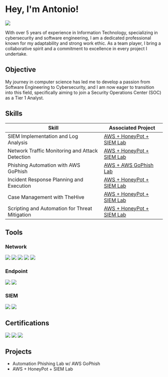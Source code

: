 # Hey, I'm Antonio!
<a href="https://www.linkedin.com/in/antonio-arce-/"><img src="https://img.shields.io/badge/-LinkedIn-0072b1?&style=for-the-badge&logo=linkedin&logoColor=white" /></a>

With over 5 years of experience in Information Technology, specializing in cybersecurity and software engineering, I am a dedicated professional known for my adaptability and strong work ethic. As a team player, I bring a collaborative spirit and a commitment to excellence in every project I undertake.

## Objective


My journey in computer science has led me to develop a passion from Software Engineering to Cybersecurity, and I am now eager to transition into this field, specifically aiming to join a Security Operations Center (SOC) as a Tier 1 Analyst.

## Skills


| Skill                                         | Associated Project         |
|-----------------------------------------------|----------------------------|
| SIEM Implementation and Log Analysis          | <a href="https://github.com/NotArtwork/TokyoHoneyPot/">AWS + HoneyPot + SIEM Lab</a>|
| Network Traffic Monitoring and Attack Detection | <a href="https://github.com/NotArtwork/TokyoHoneyPot/">AWS + HoneyPot + SIEM Lab</a>|
| Phishing Automation with AWS GoPhish          | <a href="[https://github.com/NotArtwork/AWSGoPhish)">AWS + AWS GoPhish Lab </a>| |
| Incident Response Planning and Execution      | <a href="https://github.com/NotArtwork/TokyoHoneyPot/">AWS + HoneyPot + SIEM Lab</a> |
| Case Management with TheHive                  | <a href="https://github.com/NotArtwork/TokyoHoneyPot/">AWS + HoneyPot + SIEM Lab</a> |
| Scripting and Automation for Threat Mitigation | <a href="https://github.com/NotArtwork/TokyoHoneyPot/">AWS + HoneyPot + SIEM Lab</a> |

## Tools

### Network
<div>
    <img src="https://img.shields.io/badge/-Wireshark-1679A7?&style=for-the-badge&logo=Wireshark&logoColor=white" />
    <img src="https://img.shields.io/badge/-NMAP-EF3B2D?&style=for-the-badge&logo=Suricata&logoColor=white" />
    <img src="https://img.shields.io/badge/-Metasploit-777BB4?&style=for-the-badge&logo=Zeek&logoColor=white" />
    <img src="https://img.shields.io/badge/-AWS-00008b?&style=for-the-badge&logo=Zeek&logoColor=white" />
    <img src="https://img.shields.io/badge/-Burp_Suite-ffc00?&style=for-the-badge&logo=Zeek&logoColor=white" />

</div>

### Endpoint
<div>
    <img src="https://img.shields.io/badge/-Microsoft_Defender_for_Endpoint-00A4EF?&style=for-the-badge&logo=Microsoft&logoColor=white" />
    <img src="https://img.shields.io/badge/-Velociraptor-4B275F?&style=for-the-badge&logo=Velociraptor&logoColor=white" />
</div>

### SIEM
<div>
    <img src="https://img.shields.io/badge/-Splunk-000000?&style=for-the-badge&logo=Splunk&logoColor=white" />
    <img src="https://img.shields.io/badge/-Elastic-005571?&style=for-the-badge&logo=Elastic&logoColor=white" />
</div>

## Certifications
<div>
<img src="https://img.shields.io/badge/CySecurity-FF0000?&style=for-the-badge&logo=NuCamp&logoColor=white" />
<img src="https://img.shields.io/badge/CyDefSec-007ACC?&style=for-the-badge&logo=NuCamp&logoColor=white" />
<img src="https://img.shields.io/badge/-A%2B-4D4D4D?&style=for-the-badge&logo=CompTIA&logoColor=white" />
</div>

## Projects
- Automation Phishing Lab w/ AWS GoPhish
- AWS + HoneyPot + SIEM Lab
